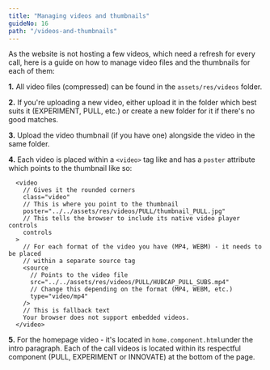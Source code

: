 ```yaml
---
title: "Managing videos and thumbnails"
guideNo: 16
path: "/videos-and-thumbnails"
---
```


As the website is not hosting a few videos, which need a refresh for every call, here is a guide on how to manage video files and the thumbnails for each of them:

**1.** All video files (compressed) can be found in the `assets/res/videos` folder.

**2.** If you're uploading a new video, either upload it in the folder which best suits it (EXPERIMENT, PULL, etc.) or create a new folder for it if there's no good matches.

**3.** Upload the video thumbnail (if you have one) alongside the video in the same folder.

**4.** Each video is placed within a `<video>` tag like and has a `poster` attribute which points to the thumbnail like so:

```
  <video
    // Gives it the rounded corners
    class="video"
    // This is where you point to the thumbnail
    poster="../../assets/res/videos/PULL/thumbnail_PULL.jpg"
    // This tells the browser to include its native video player controls
    controls
  >
    // For each format of the video you have (MP4, WEBM) - it needs to be placed
    // within a separate source tag
    <source
      // Points to the video file
      src="../../assets/res/videos/PULL/HUBCAP_PULL_SUBS.mp4"
      // Change this depending on the format (MP4, WEBM, etc.)
      type="video/mp4"
    />
    // This is fallback text
    Your browser does not support embedded videos.
  </video>

```

**5.** For the homepage video - it's located in `home.component.html`under the intro paragraph. Each of the call videos is located within its respectful component (PULL, EXPERIMENT or INNOVATE) at the bottom of the page.
